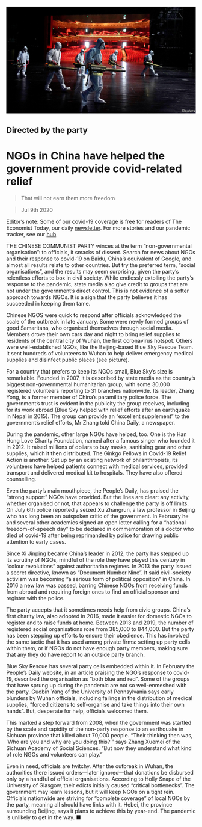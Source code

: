 ![](./images/20200711_CNP002_0.jpg)

## Directed by the party

# NGOs in China have helped the government provide covid-related relief

> That will not earn them more freedom

> Jul 9th 2020

Editor’s note: Some of our covid-19 coverage is free for readers of The Economist Today, our daily [newsletter](https://www.economist.com/https://my.economist.com/user#newsletter). For more stories and our pandemic tracker, see our [hub](https://www.economist.com//news/2020/03/11/the-economists-coverage-of-the-coronavirus)

THE CHINESE COMMUNIST PARTY winces at the term “non-governmental organisation”: to officials, it smacks of dissent. Search for news about NGOs and their response to covid-19 on Baidu, China’s equivalent of Google, and almost all results relate to other countries. But try the preferred term, “social organisations”, and the results may seem surprising, given the party’s relentless efforts to box in civil society. While endlessly extolling the party’s response to the pandemic, state media also give credit to groups that are not under the government’s direct control. This is not evidence of a softer approach towards NGOs. It is a sign that the party believes it has succeeded in keeping them tame.

Chinese NGOS were quick to respond after officials acknowledged the scale of the outbreak in late January. Some were newly formed groups of good Samaritans, who organised themselves through social media. Members drove their own cars day and night to bring relief supplies to residents of the central city of Wuhan, the first coronavirus hotspot. Others were well-established NGOs, like the Beijing-based Blue Sky Rescue Team. It sent hundreds of volunteers to Wuhan to help deliver emergency medical supplies and disinfect public places (see picture).

For a country that prefers to keep its NGOs small, Blue Sky’s size is remarkable. Founded in 2007, it is described by state media as the country’s biggest non-governmental humanitarian group, with some 30,000 registered volunteers reporting to 31 branches nationwide. Its leader, Zhang Yong, is a former member of China’s paramilitary police force. The government’s trust is evident in the publicity the group receives, including for its work abroad (Blue Sky helped with relief efforts after an earthquake in Nepal in 2015). The group can provide an “excellent supplement” to the government’s relief efforts, Mr Zhang told China Daily, a newspaper.

During the pandemic, other large NGOs have helped, too. One is the Han Hong Love Charity Foundation, named after a famous singer who founded it in 2012. It raised millions of dollars to buy masks, sanitising gear and other supplies, which it then distributed. The Ginkgo Fellows in Covid-19 Relief Action is another. Set up by an existing network of philanthropists, its volunteers have helped patients connect with medical services, provided transport and delivered medical kit to hospitals. They have also offered counselling.

Even the party’s main mouthpiece, the People’s Daily, has praised the “strong support” NGOs have provided. But the lines are clear: any activity, whether organised or not, that appears to challenge the party is off limits. On July 6th police reportedly seized Xu Zhangrun, a law professor in Beijing who has long been an outspoken critic of the government. In February he and several other academics signed an open letter calling for a “national freedom-of-speech day” to be declared in commemoration of a doctor who died of covid-19 after being reprimanded by police for drawing public attention to early cases.

Since Xi Jinping became China’s leader in 2012, the party has stepped up its scrutiny of NGOs, mindful of the role they have played this century in “colour revolutions” against authoritarian regimes. In 2013 the party issued a secret directive, known as “Document Number Nine”. It said civil-society activism was becoming “a serious form of political opposition” in China. In 2016 a new law was passed, barring Chinese NGOs from receiving funds from abroad and requiring foreign ones to find an official sponsor and register with the police.

The party accepts that it sometimes needs help from civic groups. China’s first charity law, also adopted in 2016, made it easier for domestic NGOs to register and to raise funds at home. Between 2013 and 2019, the number of registered social organisations rose from 385,000 to 844,000. But the party has been stepping up efforts to ensure their obedience. This has involved the same tactic that it has used among private firms: setting up party cells within them, or if NGOs do not have enough party members, making sure that any they do have report to an outside party branch.

Blue Sky Rescue has several party cells embedded within it. In February the People’s Daily website, in an article praising the NGO’s response to covid-19, described the organisation as “both blue and red”. Some of the groups that have sprung up during the pandemic are not so well-enmeshed with the party. Guobin Yang of the University of Pennsylvania says early blunders by Wuhan officials, including failings in the distribution of medical supplies, “forced citizens to self-organise and take things into their own hands”. But, desperate for help, officials welcomed them.

This marked a step forward from 2008, when the government was startled by the scale and rapidity of the non-party response to an earthquake in Sichuan province that killed about 70,000 people. “Their thinking then was, ‘Who are you and why are you doing this?’” says Zhang Xuemei of the Sichuan Academy of Social Sciences. “But now they understand what kind of role NGOs and volunteers can play.”

Even in need, officials are twitchy. After the outbreak in Wuhan, the authorities there issued orders—later ignored—that donations be disbursed only by a handful of official organisations. According to Holly Snape of the University of Glasgow, their edicts initially caused “critical bottlenecks”. The government may learn lessons, but it will keep NGOs on a tight rein. Officials nationwide are striving for “complete coverage” of local NGOs by the party, meaning all should have links with it. Hebei, the province surrounding Beijing, says it plans to achieve this by year-end. The pandemic is unlikely to get in the way. ■